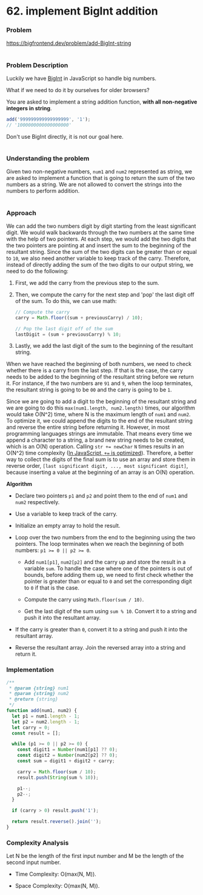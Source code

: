 # 62. implement BigInt addition

### Problem

https://bigfrontend.dev/problem/add-BigInt-string

#

### Problem Description

Luckily we have [BigInt](https://developer.mozilla.org/en-US/docs/Web/JavaScript/Reference/Global_Objects/BigInt) in JavaScript so handle big numbers.

What if we need to do it by ourselves for older browsers?

You are asked to implement a string addition function, **with all non-negative integers in string**.

```js
add('999999999999999999', '1');
// '1000000000000000000'
```

Don't use BigInt directly, it is not our goal here.

#

### Understanding the problem

Given two non-negative numbers, `num1` and `num2` represented as string, we are asked to implement a function that is going to return the sum of the two numbers as a string. We are not allowed to convert the strings into the numbers to perform addition.

#

### Approach

We can add the two numbers digit by digit starting from the least significant digit. We would walk backwards through the two numbers at the same time with the help of two pointers. At each step, we would add the two digits that the two pointers are pointing at and insert the sum to the beginning of the resultant string. Since the sum of the two digits can be greater than or equal to `10`, we also need another variable to keep track of the carry. Therefore, instead of directly adding the sum of the two digits to our output string, we need to do the following:

1. First, we add the carry from the previous step to the sum.

2. Then, we compute the carry for the next step and 'pop' the last digit off of the sum. To do this, we can use math:

   ```js
   // Compute the carry
   carry = Math.floor((sum + previousCarry) / 10);

   // Pop the last digit off of the sum
   lastDigit = (sum + previousCarry) % 10;
   ```

3. Lastly, we add the last digit of the sum to the beginning of the resultant string.

When we have reached the beginning of both numbers, we need to check whether there is a carry from the last step. If that is the case, the carry needs to be added to the beginning of the resultant string before we return it. For instance, if the two numbers are `91` and `9`, when the loop terminates, the resultant string is going to be `00` and the carry is going to be `1`.

Since we are going to add a digit to the beginning of the resultant string and we are going to do this `max(num1.length, num2.length)` times, our algorithm would take O(N^2) time, where N is the maximum length of `num1` and `num2`. To optimize it, we could append the digits to the end of the resultant string and reverse the entire string before returning it. However, in most programming languages strings are immutable. That means every time we append a character to a string, a brand new string needs to be created, which is an O(N) operation. Calling `str += newChar` `N` times results in an O(N^2) time complexity ([In JavaScript, `+=` is optimized](https://josephmate.github.io/java/javascript/stringbuilder/2020/07/27/javascript-does-not-need-stringbuilder.html)). Therefore, a better way to collect the digits of the final sum is to use an array and store them in reverse order, `[last significant digit, ..., most significant digit]`, because inserting a value at the beginning of an array is an O(N) operation.

**Algorithm**

- Declare two pointers `p1` and `p2` and point them to the end of `num1` and `num2` respectively.

- Use a variable to keep track of the carry.

- Initialize an empty array to hold the result.

- Loop over the two numbers from the end to the beginning using the two pointers. The loop terminates when we reach the beginning of both numbers: `p1 >= 0 || p2 >= 0`.

  - Add `num1[p1]`, `num2[p2]` and the carry up and store the result in a variable `sum`. To handle the case where one of the pointers is out of bounds, before adding them up, we need to first check whether the pointer is greater than or equal to `0` and set the corresponding digit to `0` if that is the case.

  - Compute the carry using `Math.floor(sum / 10)`.

  - Get the last digit of the sum using `sum % 10`. Convert it to a string and push it into the resultant array.

- If the carry is greater than `0`, convert it to a string and push it into the resultant array.

- Reverse the resultant array. Join the reversed array into a string and return it.

### Implementation

```js
/**
 * @param {string} num1
 * @param {string} num2
 * @return {string}
 */
function add(num1, num2) {
  let p1 = num1.length - 1;
  let p2 = num2.length - 1;
  let carry = 0;
  const result = [];

  while (p1 >= 0 || p2 >= 0) {
    const digit1 = Number(num1[p1] ?? 0);
    const digit2 = Number(num2[p2] ?? 0);
    const sum = digit1 + digit2 + carry;

    carry = Math.floor(sum / 10);
    result.push(String(sum % 10));

    p1--;
    p2--;
  }

  if (carry > 0) result.push('1');

  return result.reverse().join('');
}
```

### Complexity Analysis

Let N be the length of the first input number and M be the length of the second input number.

- Time Complexity: O(max(N, M)).

- Space Complexity: O(max(N, M)).
